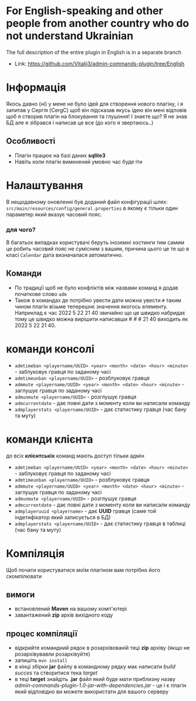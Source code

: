 # For English-speaking and other people from another country who do not understand Ukrainian
The full description of the entire plugin in English is in a separate branch
- Link: https://github.com/Vitalij3/admin-commands-plugin/tree/English

# Інформація
Якось давно (ні) у мене не було ідей для створення нового плагіну, і я запитав у Сергія (CergC)
щоб він підсказав якусь ідею він мені відповів щоб я створив плагін на блокування та глушіння!
І знаєте що? Я не знав БД але я зібрався і написав це все (до кого я звертаюсь..)
## Особливості
- Плагін працює на базі даних **sqlite3**
- Навіть коли плагін вимкнений умовно час буде іти

# Налаштування
В нещодавному оновленні був доданий файл конфігурації шлях: ```src/main/resources/config/general.properties``` в якому є тільки один параметер який вказує часовий пояс.
### для чого?
В багатьох випадках користувачі беруть іноземні хостинги тим самим це робить часовий пояс
не сумісним з вашим, причина цього це те що в класі ```Calendar``` дата визначалася автоматично.

## Команди
- По традиції щоб не було конфліктів між назвами команд я додав початкове слово ``adm``
- Також в командах де потрібно увести дати можна увести ``#`` таким чином плагін візьме теперешнє
значення якогось елементу. Наприклад є час 2022 5 22 21 40 звичайно що це швидко набридає тому
це швидко можна вирішити написавши # # # 21 40 виходить як 2022 5 22 21 40.

# команди консолі
- ``admtimeban <playername/UUID> <year> <month> <date> <hour> <minute>`` - заблуковує гравця по заданому часі
- ``admtimeunban <playername/UUID>`` - розблуковує гравця
- ``admmute <playername/UUID> <year> <month> <date> <hour> <minute>`` - заглушує гравця по заданому часі
- ``admunmute <playername/UUID>`` - розглушує гравця
- ``admcurrentdate`` - дає повні дати з моменту коли ви написали команду
- ``admplayerstats <playername/UUID>`` - дає статистику гравця (час бану та муту)

# команди клієнта
до всіх **клієнтськіх** команд мають доступ тільки адмін
- ``admtimeban <playername/UUID> <year> <month> <date> <hour> <minute>`` - заблуковує гравця по заданому часі
- ``admtimeunban <playername/UUID>`` - розблуковує гравця
- ``admmute <playername/UUID> <year> <month> <date> <hour> <minute>`` - заглушує гравця по заданому часі
- ``admunmute <playername/UUID>`` - розглушує гравця
- ``admcurrentdate`` - дає повні дати з моменту коли ви написали команду
- ``admplayeruuid <playername>`` - дає **UUID** гравця (саме той індетифікатор який записується в БД)
- ``admplayerstats <playername/UUID>`` - дає статистику гравця в таблиці (час бану та муту)

# Компіляція
Щоб почати користуватися моїм плагіном вам потрібно його скомпілювати

## вимоги
- встановлений **Maven** на вашому комп'ютері
- завантажений **zip** архів вихідного коду

## процес компіляції
- відкрийте командний рядок в розархівованій теці **zip** архіву (якщо не розархівувавли розархівуйте)
- запишіть ``mvn install``
- в кінці збірки **jar** файлу в командному рядку має написати *build succes* та створитися тека *target*
- в теці **target** знайдіть **.jar** файл який буде мати приблизну назву *admin-commands-plugin-1.0-jar-with-dependencies.jar* - це і є плагін який відповідно ви можете використати для вашого серверу
